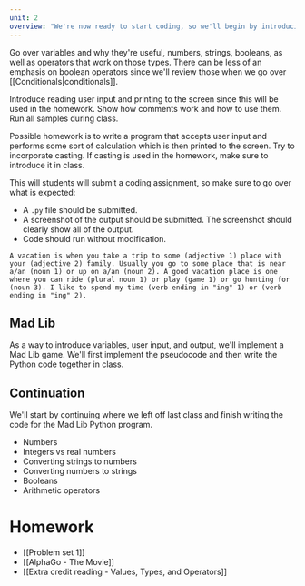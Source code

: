 ```yaml
---
unit: 2
overview: "We're now ready to start coding, so we'll begin by introducing the basic components of programming: variables, values and operators. We'll also learn how to write to the screen and read user input."
---
```


Go over variables and why they're useful, numbers, strings, booleans, as well as operators that work on those types. There can be less of an emphasis on boolean operators since we'll review those when we go over [[Conditionals|conditionals]].

Introduce reading user input and printing to the screen since this will be used in the homework. Show how comments work and how to use them. Run all samples during class.

Possible homework is to write a program that accepts user input and performs some sort of calculation which is then printed to the screen. Try to incorporate casting. If casting is used in the homework, make sure to introduce it in class.

This will students will submit a coding assignment, so make sure to go over what is expected:
- A `.py` file should be submitted.
- A screenshot of the output should be submitted. The screenshot should clearly show all of the output.
- Code should run without modification.

```
A vacation is when you take a trip to some (adjective 1) place with your (adjective 2) family. Usually you go to some place that is near a/an (noun 1) or up on a/an (noun 2). A good vacation place is one where you can ride (plural noun 1) or play (game 1) or go hunting for (noun 3). I like to spend my time (verb ending in "ing" 1) or (verb ending in "ing" 2).
```

## Mad Lib

As a way to introduce variables, user input, and output, we'll implement a Mad Lib game. We'll first implement the pseudocode and then write the Python code together in class.

## Continuation

We'll start by continuing where we left off last class and finish writing the code for the Mad Lib Python program.

- Numbers
- Integers vs real numbers
- Converting strings to numbers
- Converting numbers to strings
- Booleans
- Arithmetic operators


# Homework

- [[Problem set 1]]
- [[AlphaGo - The Movie]]
- [[Extra credit reading - Values, Types, and Operators]]
